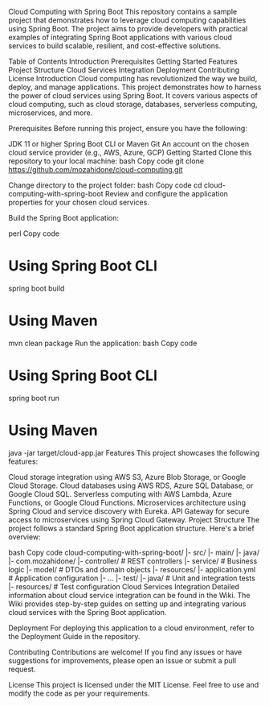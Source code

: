 Cloud Computing with Spring Boot
This repository contains a sample project that demonstrates how to leverage cloud computing capabilities using Spring Boot. The project aims to provide developers with practical examples of integrating Spring Boot applications with various cloud services to build scalable, resilient, and cost-effective solutions.

Table of Contents
Introduction
Prerequisites
Getting Started
Features
Project Structure
Cloud Services Integration
Deployment
Contributing
License
Introduction
Cloud computing has revolutionized the way we build, deploy, and manage applications. This project demonstrates how to harness the power of cloud services using Spring Boot. It covers various aspects of cloud computing, such as cloud storage, databases, serverless computing, microservices, and more.

Prerequisites
Before running this project, ensure you have the following:

JDK 11 or higher
Spring Boot CLI or Maven
Git
An account on the chosen cloud service provider (e.g., AWS, Azure, GCP)
Getting Started
Clone this repository to your local machine:
bash
Copy code
git clone https://github.com/mozahidone/cloud-computing.git

Change directory to the project folder:
bash
Copy code
cd cloud-computing-with-spring-boot
Review and configure the application properties for your chosen cloud services.

Build the Spring Boot application:

perl
Copy code
# Using Spring Boot CLI
spring boot build

# Using Maven
mvn clean package
Run the application:
bash
Copy code
# Using Spring Boot CLI
spring boot run

# Using Maven
java -jar target/cloud-app.jar
Features
This project showcases the following features:

Cloud storage integration using AWS S3, Azure Blob Storage, or Google Cloud Storage.
Cloud databases using AWS RDS, Azure SQL Database, or Google Cloud SQL.
Serverless computing with AWS Lambda, Azure Functions, or Google Cloud Functions.
Microservices architecture using Spring Cloud and service discovery with Eureka.
API Gateway for secure access to microservices using Spring Cloud Gateway.
Project Structure
The project follows a standard Spring Boot application structure. Here's a brief overview:

bash
Copy code
cloud-computing-with-spring-boot/
|- src/
|- main/
|- java/
|- com.mozahidone/
|- controller/         # REST controllers
|- service/            # Business logic
|- model/              # DTOs and domain objects
|- resources/
|- application.yml         # Application configuration
|- ...
|- test/
|- java/                      # Unit and integration tests
|- resources/                 # Test configuration
Cloud Services Integration
Detailed information about cloud service integration can be found in the Wiki. The Wiki provides step-by-step guides on setting up and integrating various cloud services with the Spring Boot application.

Deployment
For deploying this application to a cloud environment, refer to the Deployment Guide in the repository.

Contributing
Contributions are welcome! If you find any issues or have suggestions for improvements, please open an issue or submit a pull request.

License
This project is licensed under the MIT License. Feel free to use and modify the code as per your requirements.
